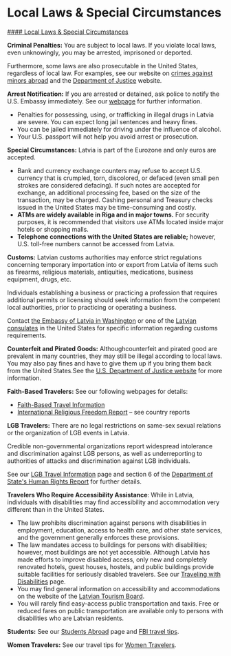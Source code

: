 # Local Laws & Special Circumstances

[#### Local Laws & Special Circumstances](javascript:void(0); "Local Laws & Special Circumstances")

**Criminal Penalties:** You are subject to local laws. If you violate local laws, even unknowingly, you may be arrested, imprisoned or deported.

Furthermore, some laws are also prosecutable in the United States, regardless of local law. For examples, see our website on [crimes against minors abroad](http://travel.state.gov/content/passports/en/emergencies/arrest/criminalpenalties.html) and the [Department of Justice](https://www.justice.gov/archives/jm/criminal-resource-manual-1617-extraterritorial-criminal-jurisdiction-18-usc-112-878-970-1116) website.

**Arrest Notification:** If you are arrested or detained, ask police to notify the U.S. Embassy immediately. See our [webpage](http://travel.state.gov/content/passports/en/emergencies/arrest.html) for further information.

* Penalties for possessing, using, or trafficking in illegal drugs in Latvia are severe. You can expect long jail sentences and heavy fines.
* You can be jailed immediately for driving under the influence of alcohol.
* Your U.S. passport will not help you avoid arrest or prosecution.

**Special Circumstances:** Latvia is part of the Eurozone and only euros are accepted.

* Bank and currency exchange counters may refuse to accept U.S. currency that is crumpled, torn, discolored, or defaced (even small pen strokes are considered defacing). If such notes are accepted for exchange, an additional processing fee, based on the size of the transaction, may be charged. Cashing personal and Treasury checks issued in the United States may be time-consuming and costly.
* **ATMs are widely available in Riga and in major towns.** For security purposes, it is recommended that visitors use ATMs located inside major hotels or shopping malls.
* **Telephone connections with the United States are reliable;** however, U.S. toll-free numbers cannot be accessed from Latvia.

**Customs:** Latvian customs authorities may enforce strict regulations concerning temporary importation into or export from Latvia of items such as firearms, religious materials, antiquities, medications, business equipment, drugs, etc.

Individuals establishing a business or practicing a profession that requires additional permits or licensing should seek information from the competent local authorities, prior to practicing or operating a business.

Contact [the Embassy of Latvia in Washington](https://www.mfa.gov.lv/en/usa/) or one of the [Latvian consulates](https://www.mfa.gov.lv/en/diplomatic-missions#US) in the United States for specific information regarding customs requirements.

**Counterfeit and Pirated Goods:** Althoughcounterfeit and pirated good are prevalent in many countries, they may still be illegal according to local laws. You may also pay fines and have to give them up if you bring them back from the United States.See the [U.S. Department of Justice website](https://www.justice.gov/criminal-ccips) for more information.

**Faith-Based Travelers:** See our following webpages for details:

* [Faith-Based Travel Information](https://travel.state.gov/content/passports/en/go/faith-based-travel.html)
* [International Religious Freedom Report](http://www.state.gov/j/drl/irf/rpt/index.htm) – see country reports

**LGB Travelers:** There are no legal restrictions on same-sex sexual relations or the organization of LGB events in Latvia.

Credible non-governmental organizations report widespread intolerance and discrimination against LGB persons, as well as underreporting to authorities of attacks and discrimination against LGB individuals.

See our [LGB Travel Information](https://travel.state.gov/content/travel/en/international-travel/before-you-go/travelers-with-special-considerations/lgbti.html) page and section 6 of the [Department of State's Human Rights Report](http://www.state.gov/j/drl/rls/hrrpt/) for further details.

**Travelers Who Require Accessibility Assistance**: While in Latvia, individuals with disabilities may find accessibility and accommodation very different than in the United States.

* The law prohibits discrimination against persons with disabilities in employment, education, access to health care, and other state services, and the government generally enforces these provisions.
* The law mandates access to buildings for persons with disabilities; however, most buildings are not yet accessible. Although Latvia has made efforts to improve disabled access, only new and completely renovated hotels, guest houses, hostels, and public buildings provide suitable facilities for seriously disabled travelers. See our [Traveling with Disabilities](https://travel.state.gov/content/travel/en/international-travel/before-you-go/travelers-with-special-considerations/traveling-with-disabilties.html) page.
* You may find general information on accessibility and accommodations on the website of the [Latvian Tourism Board](https://www.latvia.travel/).
* You will rarely find easy-access public transportation and taxis. Free or reduced fares on public transportation are available only to persons with disabilities who are Latvian residents.

**Students:** See our [Students Abroad](http://travel.state.gov/content/studentsabroad/en.html) page and [FBI travel tips](https://ucr.fbi.gov/investigate/counterintelligence/student-brochure).

**Women Travelers:** See our travel tips for [Women Travelers](http://travel.state.gov/content/passports/english/go/Women.html).